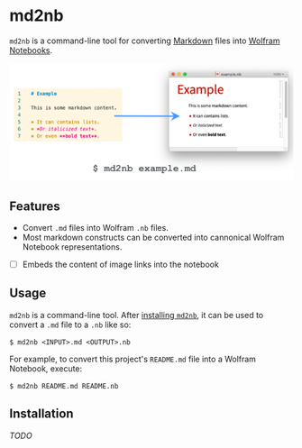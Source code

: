 # md2nb

`md2nb` is a command-line tool for converting [Markdown](https://wikipedia.org/wiki/Markdown)
files into [Wolfram Notebooks](https://wolfram.com/notebooks).

![Diagram showing md2nb conversion of Markdown files to Wolfram Notebooks](./docs/images/md2nb.png)

## Features

* Convert `.md` files into Wolfram `.nb` files.
* Most markdown constructs can be converted into cannonical Wolfram Notebook
  representations.

* [ ] Embeds the content of image links into the notebook

## Usage

`md2nb` is a command-line tool. After [installing `md2nb`](#installation), it can be used
to convert a `.md` file to a `.nb` like so:

```shell
$ md2nb <INPUT>.md <OUTPUT>.nb
```

For example, to convert this project's `README.md` file into a Wolfram Notebook, execute:

```shell
$ md2nb README.md README.nb
```

## Installation

*TODO*
